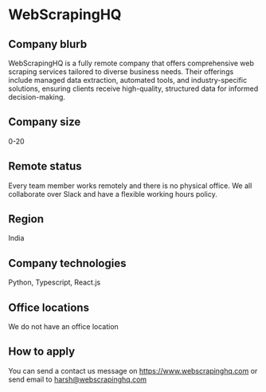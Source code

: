 # WebScrapingHQ

## Company blurb

WebScrapingHQ is a fully remote company that offers comprehensive web scraping services tailored to diverse business needs. Their offerings include managed data extraction, automated tools, and industry-specific solutions, ensuring clients receive high-quality, structured data for informed decision-making.

## Company size

0-20

## Remote status

Every team member works remotely and there is no physical office. We all collaborate over Slack and have a flexible working hours policy. 

## Region

India

## Company technologies

Python, Typescript, React.js

## Office locations

We do not have an office location

## How to apply

You can send a contact us message on https://www.webscrapinghq.com or send email to harsh@webscrapinghq.com
